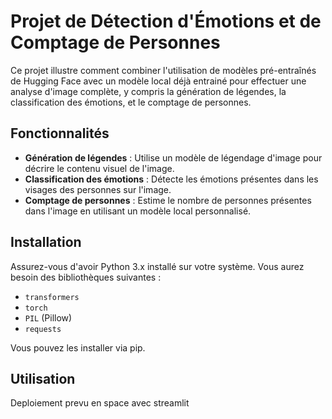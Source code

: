 
# Projet de Détection d'Émotions et de Comptage de Personnes

Ce projet illustre comment combiner l'utilisation de modèles pré-entraînés de Hugging Face avec un modèle local déjà entrainé pour effectuer une analyse d'image complète, y compris la génération de légendes, la classification des émotions, et le comptage de personnes.

## Fonctionnalités

- **Génération de légendes** : Utilise un modèle de légendage d'image pour décrire le contenu visuel de l'image.
- **Classification des émotions** : Détecte les émotions présentes dans les visages des personnes sur l'image.
- **Comptage de personnes** : Estime le nombre de personnes présentes dans l'image en utilisant un modèle local personnalisé.

## Installation

Assurez-vous d'avoir Python 3.x installé sur votre système. Vous aurez besoin des bibliothèques suivantes :

- `transformers`
- `torch`
- `PIL` (Pillow)
- `requests`

Vous pouvez les installer via pip.


## Utilisation

Deploiement prevu en space avec streamlit




